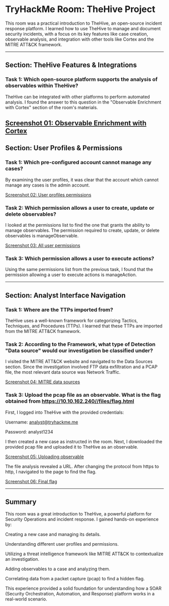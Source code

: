 # TryHackMe Room: TheHive Project

This room was a practical introduction to TheHive, an open-source incident response platform. I learned how to use TheHive to manage and document security incidents, with a focus on its key features like case creation, observable analysis, and integration with other tools like Cortex and the MITRE ATT&CK framework.

---

## Section: TheHive Features & Integrations

### Task 1: Which open-source platform supports the analysis of observables within TheHive?

TheHive can be integrated with other platforms to perform automated analysis. I found the answer to this question in the "Observable Enrichment with Cortex" section of the room's materials.

[Screenshot 01: Observable Enrichment with Cortex](./screenshots/01-cortex-integration.png)
---

## Section: User Profiles & Permissions

### Task 1: Which pre-configured account cannot manage any cases?

By examining the user profiles, it was clear that the account which cannot manage any cases is the admin account.

[Screenshot 02: User profiles permissions](./screenshots/02-user-profiles.png)

### Task 2: Which permission allows a user to create, update or delete observables?

I looked at the permissions list to find the one that grants the ability to manage observables. The permission required to create, update, or delete observables is manageObservable.

[Screenshot 03: All user permissions](./screenshots/03-user-permissions.png)

### Task 3: Which permission allows a user to execute actions?

Using the same permissions list from the previous task, I found that the permission allowing a user to execute actions is manageAction.

---

## Section: Analyst Interface Navigation

### Task 1: Where are the TTPs imported from?

TheHive uses a well-known framework for categorizing Tactics, Techniques, and Procedures (TTPs). I learned that these TTPs are imported from the MITRE ATT&CK framework.

### Task 2: According to the Framework, what type of Detection "Data source" would our investigation be classified under?

I visited the MITRE ATT&CK website and navigated to the Data Sources section. Since the investigation involved FTP data exfiltration and a PCAP file, the most relevant data source was Network Traffic.

[Screenshot 04: MITRE data sources](./screenshots/04-mitre-data-source.png)

### Task 3: Upload the pcap file as an observable. What is the flag obtained from https://10.10.162.240//files/flag.html

First, I logged into TheHive with the provided credentials:

Username: analyst@tryhackme.me

Password: analyst1234

I then created a new case as instructed in the room. Next, I downloaded the provided pcap file and uploaded it to TheHive as an observable.

[Screenshot 05: Uploading observable](./screenshots/05-upload-observable.png)

The file analysis revealed a URL. After changing the protocol from https to http, I navigated to the page to find the flag.

[Screenshot 06: Final flag](./screenshots/06-final-flag.png)

---

## Summary
This room was a great introduction to TheHive, a powerful platform for Security Operations and incident response. I gained hands-on experience by:

Creating a new case and managing its details.

Understanding different user profiles and permissions.

Utilizing a threat intelligence framework like MITRE ATT&CK to contextualize an investigation.

Adding observables to a case and analyzing them.

Correlating data from a packet capture (pcap) to find a hidden flag.

This experience provided a solid foundation for understanding how a SOAR (Security Orchestration, Automation, and Response) platform works in a real-world scenario.